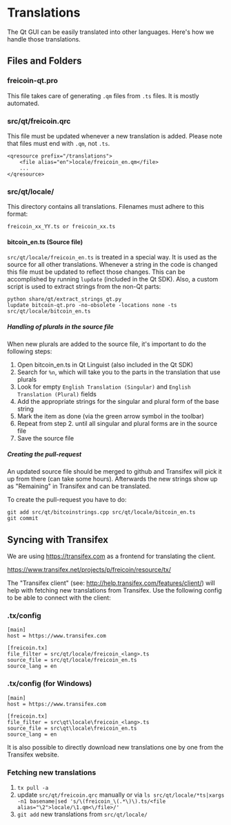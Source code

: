 Translations
============

The Qt GUI can be easily translated into other languages. Here's how we
handle those translations.

Files and Folders
-----------------

### freicoin-qt.pro

This file takes care of generating `.qm` files from `.ts` files. It is mostly
automated.

### src/qt/freicoin.qrc

This file must be updated whenever a new translation is added. Please note that
files must end with `.qm`, not `.ts`.

    <qresource prefix="/translations">
        <file alias="en">locale/freicoin_en.qm</file>
        ...
    </qresource>

### src/qt/locale/

This directory contains all translations. Filenames must adhere to this format:

    freicoin_xx_YY.ts or freicoin_xx.ts

#### bitcoin_en.ts (Source file)

`src/qt/locale/freicoin_en.ts` is treated in a special way. It is used as the
source for all other translations. Whenever a string in the code is changed
this file must be updated to reflect those changes. This can be accomplished
by running `lupdate` (included in the Qt SDK). Also, a custom script is used
to extract strings from the non-Qt parts:

    python share/qt/extract_strings_qt.py
    lupdate bitcoin-qt.pro -no-obsolete -locations none -ts src/qt/locale/bitcoin_en.ts
    
##### Handling of plurals in the source file

When new plurals are added to the source file, it's important to do the following steps:

1. Open bitcoin_en.ts in Qt Linguist (also included in the Qt SDK)
2. Search for `%n`, which will take you to the parts in the translation that use plurals
3. Look for empty `English Translation (Singular)` and `English Translation (Plural)` fields
4. Add the appropriate strings for the singular and plural form of the base string
5. Mark the item as done (via the green arrow symbol in the toolbar)
6. Repeat from step 2. until all singular and plural forms are in the source file
7. Save the source file

##### Creating the pull-request

An updated source file should be merged to github and Transifex will pick it
up from there (can take some hours). Afterwards the new strings show up as "Remaining"
in Transifex and can be translated.

To create the pull-request you have to do:

    git add src/qt/bitcoinstrings.cpp src/qt/locale/bitcoin_en.ts
    git commit

Syncing with Transifex
----------------------

We are using https://transifex.com as a frontend for translating the client.

https://www.transifex.net/projects/p/freicoin/resource/tx/

The "Transifex client" (see: http://help.transifex.com/features/client/)
will help with fetching new translations from Transifex. Use the following
config to be able to connect with the client:

### .tx/config

    [main]
    host = https://www.transifex.com

    [freicoin.tx]
    file_filter = src/qt/locale/freicoin_<lang>.ts
    source_file = src/qt/locale/freicoin_en.ts
    source_lang = en
    
### .tx/config (for Windows)

    [main]
    host = https://www.transifex.com

    [freicoin.tx]
    file_filter = src\qt\locale\freicoin_<lang>.ts
    source_file = src\qt\locale\freicoin_en.ts
    source_lang = en

It is also possible to directly download new translations one by one from the Transifex website.

### Fetching new translations

1. `tx pull -a`
2. update `src/qt/freicoin.qrc` manually or via
   `ls src/qt/locale/*ts|xargs -n1 basename|sed 's/\(freicoin_\(.*\)\).ts/<file alias="\2">locale/\1.qm<\/file>/'`
3. `git add` new translations from `src/qt/locale/`
